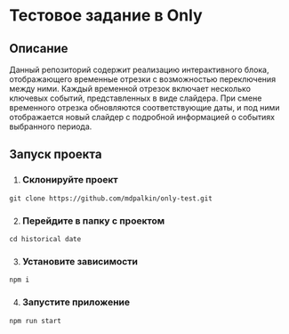 # Тестовое задание в Only

## Описание

Данный репозиторий содержит реализацию интерактивного блока, отображающего временные отрезки с возможностью переключения между ними. Каждый временной отрезок включает несколько ключевых событий, представленных в виде слайдера. При смене временного отрезка обновляются соответствующие даты, и под ними отображается новый слайдер с подробной информацией о событиях выбранного периода.

## Запуск проекта

1. ### Склонируйте проект

```
git clone https://github.com/mdpalkin/only-test.git
```

2. ### Перейдите в папку с проектом

```
cd historical date
```

3. ### Установите зависимости

```
npm i
```

4. ### Запустите приложение

```
npm run start
```
